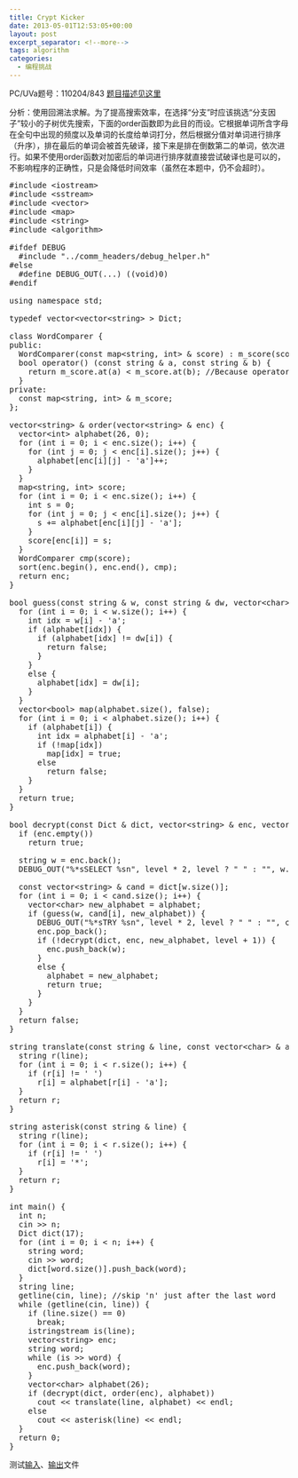 ```yaml
---
title: Crypt Kicker
date: 2013-05-01T12:53:05+00:00
layout: post
excerpt_separator: <!--more-->
tags: algorithm
categories:
  - 编程挑战
---
```

PC/UVa题号：110204/843 <a href="http://uva.onlinejudge.org/index.php?option=com_onlinejudge&Itemid=8&page=show_problem&problem=784" target="_blank">题目描述见这里</a>

分析：使用回溯法求解。为了提高搜索效率，在选择“分支”时应该挑选“分支因子”较小的子树优先搜索，下面的order函数即为此目的而设。它根据单词所含字母在全句中出现的频度以及单词的长度给单词打分，然后根据分值对单词进行排序（升序），排在最后的单词会被首先破译，接下来是排在倒数第二的单词，依次进行。如果不使用order函数对加密后的单词进行排序就直接尝试破译也是可以的，不影响程序的正确性，只是会降低时间效率（虽然在本题中，仍不会超时）。<!--more-->

<pre class="brush: cpp; title: ; notranslate" title="">#include &lt;iostream&gt;
#include &lt;sstream&gt;
#include &lt;vector&gt;
#include &lt;map&gt;
#include &lt;string&gt;
#include &lt;algorithm&gt;

#ifdef DEBUG
  #include "../comm_headers/debug_helper.h"
#else
  #define DEBUG_OUT(...) ((void)0)
#endif

using namespace std;

typedef vector&lt;vector&lt;string&gt; &gt; Dict;

class WordComparer {
public:
  WordComparer(const map&lt;string, int&gt; & score) : m_score(score) {}
  bool operator() (const string & a, const string & b) {
    return m_score.at(a) &lt; m_score.at(b); //Because operator [] has no const counterpart so we have to use at() here.
  }
private:
  const map&lt;string, int&gt; & m_score;
};

vector&lt;string&gt; & order(vector&lt;string&gt; & enc) {
  vector&lt;int&gt; alphabet(26, 0);
  for (int i = 0; i &lt; enc.size(); i++) {
    for (int j = 0; j &lt; enc[i].size(); j++) {
      alphabet[enc[i][j] - 'a']++;
    }
  }
  map&lt;string, int&gt; score;
  for (int i = 0; i &lt; enc.size(); i++) {
    int s = 0;
    for (int j = 0; j &lt; enc[i].size(); j++) {
      s += alphabet[enc[i][j] - 'a'];
    }
    score[enc[i]] = s;
  }
  WordComparer cmp(score);
  sort(enc.begin(), enc.end(), cmp);
  return enc;
}

bool guess(const string & w, const string & dw, vector&lt;char&gt; & alphabet) {
  for (int i = 0; i &lt; w.size(); i++) {
    int idx = w[i] - 'a';
    if (alphabet[idx]) {
      if (alphabet[idx] != dw[i]) {
        return false;
      }
    }
    else {
      alphabet[idx] = dw[i];
    }
  }
  vector&lt;bool&gt; map(alphabet.size(), false);
  for (int i = 0; i &lt; alphabet.size(); i++) {
    if (alphabet[i]) {
      int idx = alphabet[i] - 'a';
      if (!map[idx])
        map[idx] = true;
      else
        return false;
    }
  }
  return true;
}

bool decrypt(const Dict & dict, vector&lt;string&gt; & enc, vector&lt;char&gt; & alphabet, int level = 0) {
  if (enc.empty())
    return true;

  string w = enc.back();
  DEBUG_OUT("%*sSELECT %sn", level * 2, level ? " " : "", w.c_str());

  const vector&lt;string&gt; & cand = dict[w.size()];
  for (int i = 0; i &lt; cand.size(); i++) {
    vector&lt;char&gt; new_alphabet = alphabet;
    if (guess(w, cand[i], new_alphabet)) {
      DEBUG_OUT("%*sTRY %sn", level * 2, level ? " " : "", cand[i].c_str());
      enc.pop_back();
      if (!decrypt(dict, enc, new_alphabet, level + 1)) {
        enc.push_back(w);
      }
      else {
        alphabet = new_alphabet;
        return true;
      }
    }
  }
  return false;
}

string translate(const string & line, const vector&lt;char&gt; & alphabet) {
  string r(line);
  for (int i = 0; i &lt; r.size(); i++) {
    if (r[i] != ' ')
      r[i] = alphabet[r[i] - 'a'];
  }
  return r;
}

string asterisk(const string & line) {
  string r(line);
  for (int i = 0; i &lt; r.size(); i++) {
    if (r[i] != ' ')
      r[i] = '*';
  }
  return r;
}

int main() {
  int n;
  cin &gt;&gt; n;
  Dict dict(17);
  for (int i = 0; i &lt; n; i++) {
    string word;
    cin &gt;&gt; word;
    dict[word.size()].push_back(word);
  }
  string line;
  getline(cin, line); //skip 'n' just after the last word
  while (getline(cin, line)) {
    if (line.size() == 0)
      break;
    istringstream is(line);
    vector&lt;string&gt; enc;
    string word;
    while (is &gt;&gt; word) {
      enc.push_back(word);
    }
    vector&lt;char&gt; alphabet(26);
    if (decrypt(dict, order(enc), alphabet))
      cout &lt;&lt; translate(line, alphabet) &lt;&lt; endl;
    else
      cout &lt;&lt; asterisk(line) &lt;&lt; endl;
  }
  return 0;
}
</pre>

测试<a href="https://code.google.com/p/programming-challenges-robert/source/browse/ch2_ex4_input" target="_blank">输入</a>、<a href="https://code.google.com/p/programming-challenges-robert/source/browse/ch2_ex4_output" target="_blank">输出</a>文件

<div class="addtoany_share_save_container addtoany_content_bottom">
  <div class="a2a_kit a2a_kit_size_32 addtoany_list a2a_target" id="wpa2a_9">
    <a class="a2a_button_facebook" href="http://www.addtoany.com/add_to/facebook?linkurl=http%3A%2F%2Fkuangtong.me%2F2013%2F05%2F01%2Fcrypt-kicker-2%2F&linkname=Crypt%20Kicker" title="Facebook" rel="nofollow" target="_blank"></a><a class="a2a_button_twitter" href="http://www.addtoany.com/add_to/twitter?linkurl=http%3A%2F%2Fkuangtong.me%2F2013%2F05%2F01%2Fcrypt-kicker-2%2F&linkname=Crypt%20Kicker" title="Twitter" rel="nofollow" target="_blank"></a><a class="a2a_button_google_plus" href="http://www.addtoany.com/add_to/google_plus?linkurl=http%3A%2F%2Fkuangtong.me%2F2013%2F05%2F01%2Fcrypt-kicker-2%2F&linkname=Crypt%20Kicker" title="Google+" rel="nofollow" target="_blank"></a><a class="a2a_button_sina_weibo" href="http://www.addtoany.com/add_to/sina_weibo?linkurl=http%3A%2F%2Fkuangtong.me%2F2013%2F05%2F01%2Fcrypt-kicker-2%2F&linkname=Crypt%20Kicker" title="Sina Weibo" rel="nofollow" target="_blank"></a><a class="a2a_dd addtoany_share_save" href="https://www.addtoany.com/share_save"></a>
  </div>
</div>